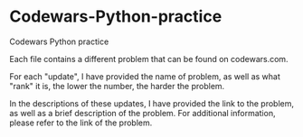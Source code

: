 # Codewars-Python-practice
Codewars Python practice

Each file contains a different problem that can be found on codewars.com.

For each "update", I have provided the name of problem, as well as what "rank" it is, the lower the number, the harder the problem.

In the descriptions of these updates, I have provided the link to the problem, as well as a brief description of the problem.
For additional information, please refer to the link of the problem. 
